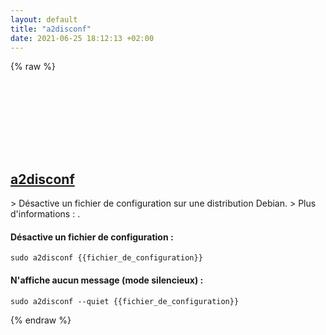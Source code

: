 ```yaml
---
layout: default
title: "a2disconf"
date: 2021-06-25 18:12:13 +02:00
---
```

{% raw %}
<h2 id="a2disconf">
  <a href="/fr/linux/a2disconf.html">a2disconf</a> <a href="#a2disconf"><svg class="icon">
    <use href="/assets/images/unicode_sprite.svg#link" />
  </svg></a>
</h2>
> Désactive un fichier de configuration sur une distribution Debian.
> Plus d'informations : <https://manpages.debian.org/latest/apache2/a2disconf.8.en.html>.

#### Désactive un fichier de configuration :
```shell
sudo a2disconf {{fichier_de_configuration}}
```
#### N'affiche aucun message (mode silencieux) :
```shell
sudo a2disconf --quiet {{fichier_de_configuration}}
```
{% endraw %}